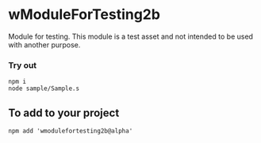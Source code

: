 # wModuleForTesting2b

Module for testing. This module is a test asset and not intended to be used with another purpose.

### Try out

```
npm i
node sample/Sample.s
```

## To add to your project
```
npm add 'wmodulefortesting2b@alpha'
```

